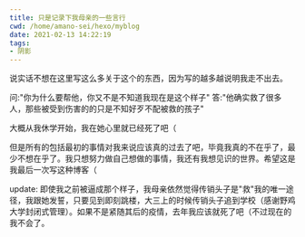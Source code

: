 ```yaml
---
title: 只是记录下我母亲的一些言行
cwd: /home/amano-sei/hexo/myblog
date: 2021-02-13 14:22:19
tags:
- 阴影
---
```


说实话不想在这里写这么多关于这个的东西，因为写的越多越说明我走不出去。

问:"你为什么要帮他，你又不是不知道我现在是这个样子"
答:"他确实救了很多人，那些被受到伤害的的只是不知好歹不配被救的孩子"

大概从我休学开始，我在她心里就已经死了吧（

但是所有的包括最初的事情对我来说应该真的过去了吧，毕竟我真的不在乎了，最少不想在乎了。我只想努力做自己想做的事情，我还有我想见识的世界。希望这是我最后一次写这种博客（

update: 即使我之前被逼成那个样子，我母亲依然觉得传销头子是"救"我的唯一途径，我跟她发誓，只要见到即刻跳楼，大三上的时候传销头子追到学校（感谢野鸡大学封闭式管理）。如果不是紧随其后的疫情，去年我应该就死了吧（不过现在的我不会了。

